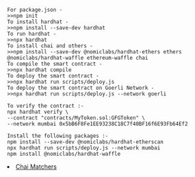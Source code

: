```shell
For package.json - 
>>npm init
To install hardhat - 
>>npm install --save-dev hardhat
To run hardhat - 
>>npx hardhat
To install chai and others - 
>>npm install --save-dev @nomiclabs/hardhat-ethers ethers @nomiclabs/hardhat-waffle ethereum-waffle chai
To compile the smart contract -
>>npx hardhat compile
To deploy the smart contract -
>>npx hardhat run scripts/deploy.js
To deploy the smart contract on Goerli Network -
>>npx hardhat run scripts/deploy.js --network goerli
```
```shell
To verify the contract :-
npx hardhat verify \
--contract "contracts/MyToken.sol:GFGToken" \
--network mumbai 0x5bB6F8Fe1EE93238C18C7f40BF16f6E93Fb64Ef2

Install the following packages :-
npm install --save-dev @nomiclabs/hardhat-etherscan
npx hardhat run scripts/deploy.js --network mumbai
npm install @nomiclabs/hardhat-waffle
```
<li class="masthead__menu-item">
    <a href="https://ethereum-waffle.readthedocs.io/en/latest/matchers.html">Chai Matchers</a>
</li>
